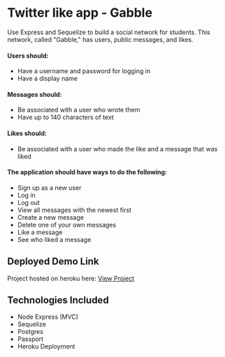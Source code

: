 # Twitter like app - Gabble

Use Express and Sequelize to build a social network for students. This network, called "Gabble," has users, public messages, and likes.

#### Users should:

* Have a username and password for logging in
* Have a display name

#### Messages should:

* Be associated with a user who wrote them
* Have up to 140 characters of text

#### Likes should:

* Be associated with a user who made the like and a message that was liked

#### The application should have ways to do the following:

* Sign up as a new user
* Log in
* Log out
* View all messages with the newest first
* Create a new message
* Delete one of your own messages
* Like a message
* See who liked a message

## Deployed Demo Link

Project hosted on heroku here: [View Project](https://gabble-aps.herokuapp.com/)


## Technologies Included

* Node Express (MVC)
* Sequelize
* Postgres
* Passport
* Heroku Deployment
